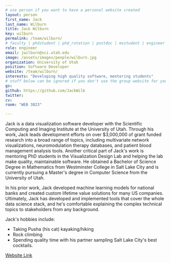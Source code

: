 ```yaml
---
# use person if you want to have a personal website created
layout: person
first_name: Jack
last_name: Wilburn
title: Jack Wilburn
key: wilburn
permalink: /team/wilburn/
# faculty | phdstudent | phd_rotation | postdoc | msstudent | engineer
role: engineer
email: jwilburn@sci.utah.edu
image: /assets/images/people/wilburn.jpg
organization: University of Utah
position: Software Developer
website: /team/wilburn/
interests: "Developing high quality software, mentoring students"
# stuff below can be ignored if you don't use the group website for your private website
gs: 
github: https://github.com/JackWilb
twitter: 
cv: 
room: "WEB 3823"

---
```


Jack is a data visualization software developer with the Scientific Computing and Imaging Institute at the University of Utah. Through his work, Jack leads development efforts on over $3,000,000 of grant funded research into a broad range of topics, including multivariate network visualizations, neuromodulation therapy databases, and patient blood management analysis tools. Another critical part of Jack's work is mentoring PhD students in the Visualization Design Lab and helping the lab make quality, maintainable software. He obtained a Bachelor of Science Degree in Mathematics from Westminster College in Salt Lake City and is currently pursuing a Master's degree in Computer Science from the University of Utah.

In his prior work, Jack developed machine learning models for national banks and created custom lifetime value solutions for many US companies. Ultimately, Jack has developed and implemented tools that cover the whole data science stack, and he's comfortable explaining the complex technical topics to stakeholders from any background.

Jack's hobbies include:
- Taking Pusha (his cat) kayaking/hiking
- Rock climbing
- Spending quality time with his partner sampling Salt Lake City's best cocktails.

[Website Link](https://jackwilburn.xyz/)


